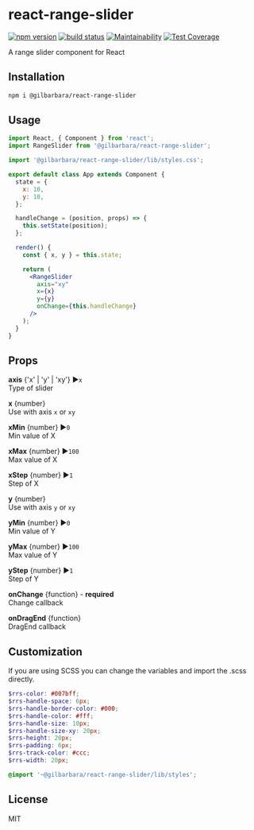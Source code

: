 # react-range-slider

[![npm version](https://badge.fury.io/js/%40gilbarbara%2Freact-range-slider.svg)](https://badge.fury.io/js/%40gilbarbara%2Freact-range-slider) [![build status](https://travis-ci.org/gilbarbara/react-range-slider.svg)](https://travis-ci.org/gilbarbara/react-range-slider) [![Maintainability](https://api.codeclimate.com/v1/badges/cc1a3d9dd8e9731beeaf/maintainability)](https://codeclimate.com/github/gilbarbara/react-range-slider/maintainability) [![Test Coverage](https://api.codeclimate.com/v1/badges/cc1a3d9dd8e9731beeaf/test_coverage)](https://codeclimate.com/github/gilbarbara/react-range-slider/test_coverage)

A range slider component for React

## Installation

```sh
npm i @gilbarbara/react-range-slider
```

## Usage

```jsx
import React, { Component } from 'react';
import RangeSlider from '@gilbarbara/react-range-slider';

import '@gilbarbara/react-range-slider/lib/styles.css';

export default class App extends Component {
  state = {
    x: 10,
    y: 10,
  };

  handleChange = (position, props) => {
    this.setState(position);
  };

  render() {
    const { x, y } = this.state;

    return (
      <RangeSlider
        axis="xy"
        x={x}
        y={y}
        onChange={this.handleChange}
      />
    );
  }
}
```

## Props

**axis** {'x' | 'y' | 'xy'} ▶︎`x`  
Type of slider

**x** {number}  
Use with axis `x` or `xy`

**xMin** {number} ▶︎`0`  
Min value of X

**xMax** {number} ▶︎`100`  
Max value of X

**xStep** {number} ▶︎`1`  
Step of X

**y** {number}  
Use with axis `y` or `xy`

**yMin** {number} ▶︎`0`  
Min value of Y

**yMax** {number} ▶︎`100`  
Max value of Y

**yStep** {number} ▶︎`1`  
Step of Y

**onChange** {function} - **required**  
Change callback

**onDragEnd** {function}  
DragEnd callback

## Customization

If you are using SCSS you can change the variables and import the .scss directly.

```scss
$rrs-color: #007bff;
$rrs-handle-space: 6px;
$rrs-handle-border-color: #000;
$rrs-handle-color: #fff;
$rrs-handle-size: 10px;
$rrs-handle-size-xy: 20px;
$rrs-height: 20px;
$rrs-padding: 6px;
$rrs-track-color: #ccc;
$rrs-width: 20px;

@import '~@gilbarbara/react-range-slider/lib/styles';
```

## License

MIT
